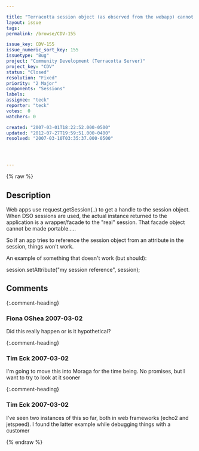 ```yaml
---

title: "Terracotta session object (as observed from the webapp) cannot itself be in a shared graph"
layout: issue
tags: 
permalink: /browse/CDV-155

issue_key: CDV-155
issue_numeric_sort_key: 155
issuetype: "Bug"
project: "Community Development (Terracotta Server)"
project_key: "CDV"
status: "Closed"
resolution: "Fixed"
priority: "2 Major"
components: "Sessions"
labels: 
assignee: "teck"
reporter: "teck"
votes:  0
watchers: 0

created: "2007-03-01T18:22:52.000-0500"
updated: "2012-07-27T19:59:51.000-0400"
resolved: "2007-03-10T03:35:37.000-0500"




---
```


{% raw %}

## Description

<div markdown="1" class="description">

Web apps use request.getSession(..) to get a handle to the session object. When DSO sessions are used, the actual instance returned to the application is a wrapper/facade to the "real" session. That facade object cannot be made portable..... 

So if an app tries to reference the session object from an attribute in the session, things won't work. 

An example of something that doesn't work (but should):

  session.setAttribute("my session reference", session); 




</div>

## Comments


{:.comment-heading}
### **Fiona OShea** <span class="date">2007-03-02</span>

<div markdown="1" class="comment">

Did this really happen or is it hypothetical?

</div>


{:.comment-heading}
### **Tim Eck** <span class="date">2007-03-02</span>

<div markdown="1" class="comment">

I'm going to move this into Moraga for the time being. No promises, but I want to try to look at it sooner

</div>


{:.comment-heading}
### **Tim Eck** <span class="date">2007-03-02</span>

<div markdown="1" class="comment">

I've seen two instances of this so far, both in web frameworks (echo2 and jetspeed). I found the latter example while debugging things with a customer

</div>



{% endraw %}
